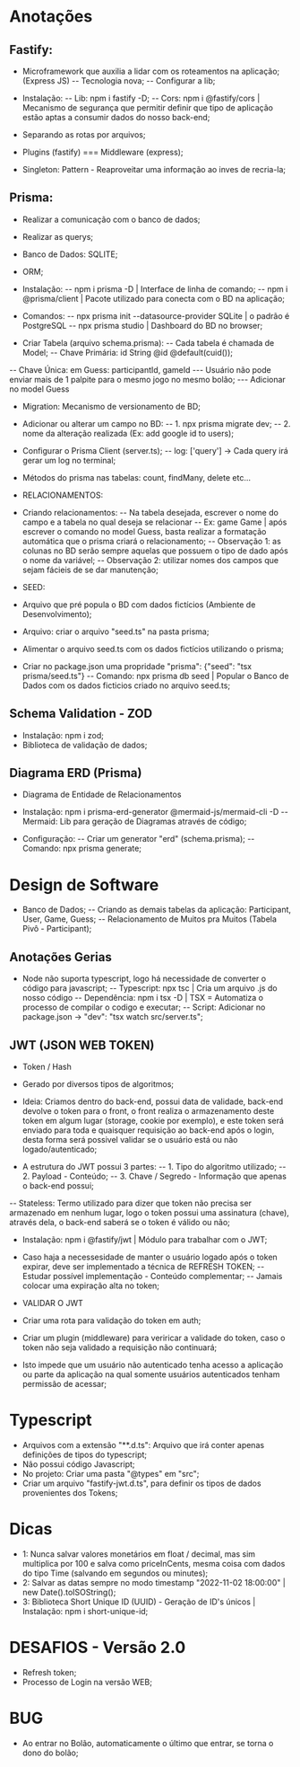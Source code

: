 # Anotações 

## Fastify: 
 - Microframework que auxilia a lidar com os roteamentos na aplicação; (Express JS)
 -- Tecnologia nova; 
 -- Configurar a lib;

 - Instalação:
 -- Lib: npm i fastify -D;
 -- Cors: npm i @fastify/cors | Mecanismo de segurança que permitir definir que tipo de aplicação estão aptas a consumir dados do nosso back-end;

 - Separando as rotas por arquivos;
 - Plugins (fastify) === Middleware (express);
 - Singleton: Pattern - Reaproveitar uma informação ao inves de recria-la;

## Prisma:
  - Realizar a comunicação com o banco de dados;
  - Realizar as querys;
  - Banco de Dados: SQLITE;
  - ORM;

  - Instalação:
  -- npm i prisma -D | Interface de linha de comando;
  -- npm i @prisma/client | Pacote utilizado para conecta com o BD na aplicação;

  - Comandos:
  -- npx prisma init --datasource-provider SQLite | o padrão é PostgreSQL
  -- npx prisma studio | Dashboard do BD no browser;

  - Criar Tabela (arquivo schema.prisma):
  -- Cada tabela é chamada de Model;
  -- Chave Primária: id String @id @default(cuid());
  
  -- Chave Única: em Guess: participantId, gameId
  --- Usuário não pode enviar mais de 1 palpite para o mesmo jogo no mesmo bolão;
  --- Adicionar no model Guess 

  - Migration: Mecanismo de versionamento de BD;
  - Adicionar ou alterar um campo no BD:
  -- 1. npx prisma migrate dev;
  -- 2. nome da alteração realizada (Ex: add google id to users);

  - Configurar o Prisma Client (server.ts);
  -- log: ['query'] -> Cada query irá gerar um log no terminal;
  
  - Métodos do prisma nas tabelas: count, findMany, delete etc...

  - RELACIONAMENTOS:
  - Criando relacionamentos:
  -- Na tabela desejada, escrever o nome do campo e a tabela no qual deseja se relacionar
  -- Ex: game Game | após escrever o comando no model Guess, basta realizar a formatação automática que o prisma criará o relacionamento;
  -- Observação 1: as colunas no BD serão sempre aquelas que possuem o tipo de dado após o nome da variável;
  -- Observação 2: utilizar nomes dos campos que sejam fácieis de se dar manutenção;

  - SEED:
  - Arquivo que pré popula o BD com dados fictícios (Ambiente de Desenvolvimento);
  - Arquivo: criar o arquivo "seed.ts" na pasta prisma;
  - Alimentar o arquivo seed.ts com os dados fictícios utilizando o prisma;
  - Criar no package.json uma propridade "prisma": {"seed": "tsx prisma/seed.ts"}
  -- Comando: npx prisma db seed | Popular o Banco de Dados com os dados ficticios criado no arquivo seed.ts;

## Schema Validation - ZOD
 - Instalação: npm i zod;
 - Biblioteca de validação de dados;


## Diagrama ERD (Prisma)
 - Diagrama de Entidade de Relacionamentos
 - Instalação: npm i prisma-erd-generator @mermaid-js/mermaid-cli -D
 -- Mermaid: Lib para geração de Diagramas através de código;

 - Configuração:
 -- Criar um generator "erd" (schema.prisma);
 -- Comando: npx prisma generate;

# Design de Software
 - Banco de Dados;
 -- Criando as demais tabelas da aplicação: Participant, User, Game, Guess;
 -- Relacionamento de Muitos pra Muitos (Tabela Pivô - Participant);

## Anotações Gerias 
 - Node não suporta typescript, logo há necessidade de converter o código para javascript;
 -- Typescript: npx tsc | Cria um arquivo .js do nosso código
 -- Dependência: npm i tsx -D | TSX = Automatiza o processo de compilar o codigo e executar;
 -- Script: Adicionar no package.json -> "dev": "tsx watch src/server.ts";

## JWT (JSON WEB TOKEN)
 - Token / Hash
 - Gerado por diversos tipos de algoritmos;
 - Ideia: Criamos dentro do back-end, possui data de validade, back-end devolve o token para o front, o front realiza o armazenamento deste token em algum lugar (storage, cookie por exemplo), e este token será enviado para toda e quaisquer requisição ao back-end após o login, desta forma será possivel validar se o usuário está ou não logado/autenticado;
 
 - A estrutura do JWT possui 3 partes:
 -- 1. Tipo do algoritmo utilizado;
 -- 2. Payload - Conteúdo;
 -- 3. Chave / Segredo - Informação que apenas o back-end possui;

  -- Stateless: Termo utilizado para dizer que token não precisa ser armazenado em nenhum lugar, logo o token possui uma assinatura (chave), através dela, o back-end saberá se o token é válido ou não;

  - Instalação: npm i @fastify/jwt | Módulo para trabalhar com o JWT;
  
  - Caso haja a necessesidade de manter o usuário logado após o token expirar, deve ser implementado a técnica de REFRESH TOKEN;
  -- Estudar possível implementação - Conteúdo complementar;
  -- Jamais colocar uma expiração alta no token;

  - VALIDAR O JWT
  - Criar uma rota para validação do token em auth;
  - Criar um plugin (middleware) para veriricar a validade do token, caso o token não seja validado a requisição não continuará;
  - Isto impede que um usuário não autenticado tenha acesso a aplicação ou parte da aplicação na qual somente usuários autenticados tenham permissão de acessar;

# Typescript
 - Arquivos com a extensão "**.d.ts": Arquivo que irá conter apenas definições de tipos do typescript;
 - Não possui código Javascript;
 - No projeto: Criar uma pasta "@types" em "src";
 - Criar um arquivo "fastify-jwt.d.ts", para definir os tipos de dados provenientes dos Tokens;  

# Dicas
 - 1: Nunca salvar valores monetários em float / decimal, mas sim multiplica por 100 e salva como priceInCents, mesma coisa com dados do tipo Time (salvando em segundos ou minutes);
 - 2: Salvar as datas sempre no modo timestamp "2022-11-02 18:00:00" | new Date().toISOString();
 - 3: Biblioteca Short Unique ID (UUID) - Geração de ID's únicos | Instalação: npm i short-unique-id;

# DESAFIOS - Versão 2.0
 - Refresh token;
 - Processo de Login na versão WEB;

# BUG #
 - Ao entrar no Bolão, automaticamente o último que entrar, se torna o dono do bolão;